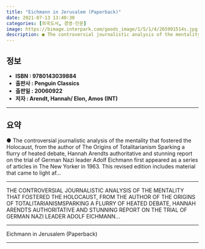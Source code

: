 ```yaml
---
title: "Eichmann in Jerusalem (Paperback)"
date: 2021-07-13 13:40:30
categories: [외국도서, 경영-인문]
image: https://bimage.interpark.com/goods_image/1/5/1/4/265991514s.jpg
description: ● The controversial journalistic analysis of the mentality that fostered the Holocaust, from the author of The Origins of Totalitarianism Sparking a flurry of
---
```


## **정보**

- **ISBN : 9780143039884**
- **출판사 : Penguin Classics**
- **출판일 : 20060922**
- **저자 : Arendt, Hannah/ Elon, Amos (INT)**

------



## **요약**

●  The controversial journalistic analysis of the mentality that fostered the Holocaust, from the author of The Origins of Totalitarianism  Sparking a flurry of heated debate, Hannah Arendts authoritative and stunning report on the trial of German Nazi leader Adolf Eichmann first appeared as a series of articles in The New Yorker in 1963. This revised edition includes material that came to light af...

------

THE CONTROVERSIAL JOURNALISTIC ANALYSIS OF THE MENTALITY THAT FOSTERED THE HOLOCAUST, FROM THE AUTHOR OF THE ORIGINS OF TOTALITARIANISMSPARKING A FLURRY OF HEATED DEBATE, HANNAH ARENDTS AUTHORITATIVE AND STUNNING REPORT ON THE TRIAL OF GERMAN NAZI LEADER ADOLF EICHMANN... 

------


Eichmann in Jerusalem (Paperback) 

------


